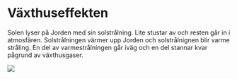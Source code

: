 # Växthuseffekten

Solen lyser på Jorden med sin solstrålning. Lite stustar av och resten går in i atmosfären. Solstrålningen värmer upp Jorden och solstrålnignen blir varme stråling. En del av varmestrålningen går iväg och en del stannar kvar pågrund av växthusgaser. 

![](NO/assets/v%C3%A4xthuseffekten.jpg)
